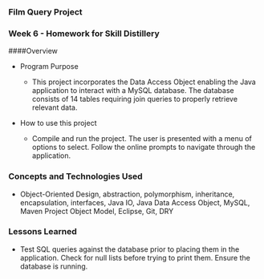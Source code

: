 ### Film Query Project

### Week 6 - Homework for Skill Distillery

####Overview

* Program Purpose

  * This project incorporates the Data Access Object enabling the Java application to interact with a MySQL database. The database consists of 14 tables requiring join queries to properly retrieve relevant data.

* How to use this project

  * Compile and run the project. The user is presented with a menu of options to select.  Follow the online prompts to navigate through the application.

### Concepts and Technologies Used

  * Object-Oriented Design, abstraction, polymorphism, inheritance, encapsulation, interfaces, Java IO, Java Data Access Object, MySQL, Maven Project Object Model, Eclipse, Git, DRY

### Lessons Learned

  * Test SQL queries against the database prior to placing them in the application.  Check for null lists before trying to print them. Ensure the database is running.
